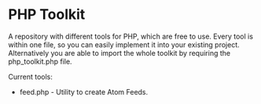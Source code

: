# PHP Toolkit

A repository with different tools for PHP, which are free to use.
Every tool is within one file, so you can easily implement it into your existing project.
Alternatively you are able to import the whole toolkit by requiring the php_toolkit.php file.

Current tools:
- feed.php - Utility to create Atom Feeds.
